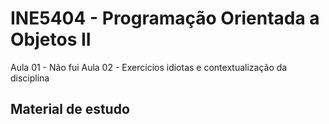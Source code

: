 # INE5404 - Programação Orientada a Objetos II

Aula 01 - Não fui
Aula 02 - Exercícios idiotas e contextualização da disciplina


## Material de estudo